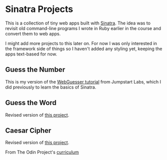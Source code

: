# Sinatra Projects

This is a collection of tiny web apps built with [Sinatra](http://sinatrarb.com/). The idea was to revisit old command-line programs I wrote in Ruby earlier in the course and convert them to web apps. 

I might add more projects to this later on. For now I was only interested in the framework side of things so I haven't added any styling yet, keeping the apps text-based for now.

## Guess the Number

This is my version of the [WebGuesser tutorial](http://tutorials.jumpstartlab.com/projects/web_guesser.html) from Jumpstart Labs, which I did previously to learn the basics of Sinatra.

## Guess the Word

Revised version of [this project](https://github.com/alexcorremans/guess_the_word). 

## Caesar Cipher

Revised version of [this project](https://github.com/alexcorremans/caesar_cipher). 

From The Odin Project's [curriculum](https://www.theodinproject.com/lessons/sinatra-project)